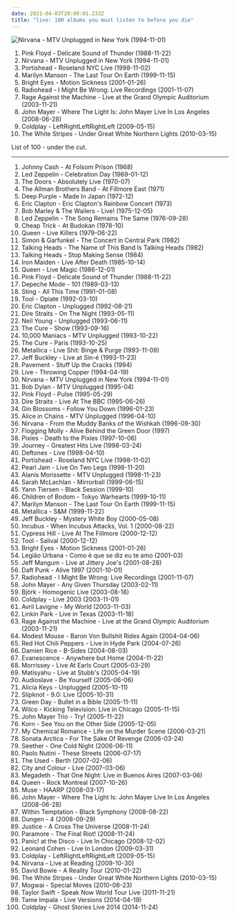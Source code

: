 ```yaml
---
date: 2021-04-03T20:09:01.233Z
title: "live: 100 albums you must listen to before you die"
---
```

![Nirvana - MTV Unplugged in New York (1994-11-01)](http://coverartarchive.org/release/b527f0f7-7735-3c77-add1-09a9e4a20abb/12060379405-500.jpg "Nirvana - MTV Unplugged in New York (1994-11-01)")
<ol class="albums">
<li data-cover="http://coverartarchive.org/release/c3b3c4e5-521d-4d25-801c-e4f2380aa8d1/7720432462-500.jpg" data-tags="progressive rock, pink floyd, live" role="button">Pink Floyd - Delicate Sound of Thunder (1988-11-22)</li>
<li data-cover="http://coverartarchive.org/release/b527f0f7-7735-3c77-add1-09a9e4a20abb/12060379405-500.jpg" data-tags="grunge" role="button">Nirvana - MTV Unplugged in New York (1994-11-01)</li>
<li data-cover="http://coverartarchive.org/release/b9d8f801-2d64-3f82-b238-a44bb333851a/7332788785-500.jpg" data-tags="trip-hop" role="button">Portishead - Roseland NYC Live (1998-11-02)</li>
<li data-cover="http://coverartarchive.org/release/647617b9-2792-34ed-8c1c-307dcc046fdf/24652265801-500.jpg" data-tags="industrial, live, industrial metal" role="button">Marilyn Manson - The Last Tour On Earth (1999-11-15)</li>
<li data-cover="http://coverartarchive.org/release/4443cc48-a9e7-47d6-b355-48fc85d8118a/21913904132-500.jpg" data-tags="live, singer-songwriter" role="button">Bright Eyes - Motion Sickness (2001-01-26)</li>
<li data-cover="https://via.placeholder.com/450" data-tags="live" role="button">Radiohead - I Might Be Wrong: Live Recordings (2001-11-07)</li>
<li data-cover="http://coverartarchive.org/release/42607845-fe6a-45cc-af48-95f39c4f9ccb/27933622102-500.jpg" data-tags="live, rock" role="button">Rage Against the Machine - Live at the Grand Olympic Auditorium (2003-11-21)</li>
<li data-cover="http://coverartarchive.org/release/72f14d5a-d2d6-4d01-a8bf-db0a3ba4770d/3718315144-500.jpg" data-tags="live" role="button">John Mayer - Where The Light Is: John Mayer Live In Los Angeles (2008-06-28)</li>
<li data-cover="http://coverartarchive.org/release/b6d56ec3-4bb6-3c07-babf-654276b0e30c/913607156-500.jpg" data-tags="live" role="button">Coldplay - LeftRightLeftRightLeft (2009-05-15)</li>
<li data-cover="http://coverartarchive.org/release/a68da0f4-1691-342b-82a2-81b9471717cb/14193640527-500.jpg" data-tags="live" role="button">The White Stripes - Under Great White Northern Lights (2010-03-15)</li>
</ol>
List of 100 - under the cut.
<!-- more -->

_________________

<ol class="albums">
<li data-cover="http://coverartarchive.org/release/45647913-b279-4118-8ff4-ae3420437c66/17873579445-500.jpg" data-tags="country" role="button">
Johnny Cash - At Folsom Prison (1968)
</li>
<li data-cover="http://coverartarchive.org/release/7ed76949-79b8-4e32-9401-e66b70fd115b/4078223044-500.jpg" data-tags="rock, hard rock, live" role="button">
Led Zeppelin - Celebration Day (1969-01-12)
</li>
<li data-cover="http://coverartarchive.org/release/6edd2418-f0f0-48c6-b4fe-7c889f96e467/11732845815-500.jpg" data-tags="rock, classic rock, live" role="button">
The Doors - Absolutely Live (1970-07)
</li>
<li data-cover="https://via.placeholder.com/450" data-tags="classic rock, southern rock, blues, live, rock, 70s" role="button">
The Allman Brothers Band - At Fillmore East (1971)
</li>
<li data-cover="http://coverartarchive.org/release/84a5afdd-38f3-3246-8b30-cc5547e74ea9/16111054263-500.jpg" data-tags="hard rock" role="button">
Deep Purple - Made In Japan (1972-12)
</li>
<li data-cover="https://via.placeholder.com/450" data-tags="classic rock, blues" role="button">
Eric Clapton - Eric Clapton's Rainbow Concert (1973)
</li>
<li data-cover="http://coverartarchive.org/release/0fa2416d-3813-4639-90d4-c308779b3802/5478169435-500.jpg" data-tags="reggae" role="button">
Bob Marley & The Wailers - Live! (1975-12-05)
</li>
<li data-cover="http://coverartarchive.org/release/d83c92b5-7022-3e12-870d-84ed59ad2da9/11749802149-500.jpg" data-tags="live, classic rock, hard rock" role="button">
Led Zeppelin - The Song Remains The Same (1976-09-28)
</li>
<li data-cover="http://coverartarchive.org/release/c40cb4ab-ce16-4816-9df3-b512db7f8516/10645292811-500.jpg" data-tags="classic rock, live, 70s, rock" role="button">
Cheap Trick - At Budokan (1978-10)
</li>
<li data-cover="https://img.discogs.com/vC_Ab8YbYPrUPisG3AaW6-e3BG4=/fit-in/534x531/filters:strip_icc():format(jpeg):mode_rgb():quality(90)/discogs-images/R-2236962-1431722480-6285.jpeg.jpg" data-tags="live, hard rock, classic rock" role="button">
Queen - Live Killers (1979-06-22)
</li>
<li data-cover="https://img.discogs.com/gePoYsDzzxogPjkJV5sr8PaDs2Q=/fit-in/600x587/filters:strip_icc():format(jpeg):mode_rgb():quality(90)/discogs-images/R-5078000-1383895502-4137.jpeg.jpg" data-tags="live, folk, classic rock" role="button">
Simon & Garfunkel - The Concert in Central Park (1982)
</li>
<li data-cover="https://via.placeholder.com/450" data-tags="new wave, live, 80s" role="button">
Talking Heads - The Name of This Band Is Talking Heads (1982)
</li>
<li data-cover="https://via.placeholder.com/450" data-tags="80s, new wave" role="button">
Talking Heads - Stop Making Sense (1984)
</li>
<li data-cover="http://coverartarchive.org/release/12aea57d-ab05-3bc2-8e05-e57230e1e2c9/13275371966-500.jpg" data-tags="heavy metal" role="button">
Iron Maiden - Live After Death (1985-10-14)
</li>
<li data-cover="http://coverartarchive.org/release/388e1d01-bbd7-402a-a3a8-bf26cede791a/3741179321-500.jpg" data-tags="rock, live" role="button">
Queen - Live Magic (1986-12-01)
</li>
<li data-cover="http://coverartarchive.org/release/c3b3c4e5-521d-4d25-801c-e4f2380aa8d1/7720432462-500.jpg" data-tags="progressive rock, pink floyd, live" role="button">
Pink Floyd - Delicate Sound of Thunder (1988-11-22)
</li>
<li data-cover="http://coverartarchive.org/release/4fbe2a82-3fac-4fc6-bf44-fbf5257cbc7e/11334358434-500.jpg" data-tags="live, 80s" role="button">
Depeche Mode - 101 (1989-03-13)
</li>
<li data-cover="http://coverartarchive.org/release/aa9ec36b-2dcd-4b73-8125-0a767498e5b8/16324598896-500.jpg" data-tags="pop, soft rock, live, sting" role="button">
Sting - All This Time (1991-01-08)
</li>
<li data-cover="https://via.placeholder.com/450" data-tags="progressive metal, alternative metal, progressive rock, 1992, rock" role="button">
Tool - Opiate (1992-03-10)
</li>
<li data-cover="http://coverartarchive.org/release/fa84b81a-6d02-4d89-a515-9a6ef6df11a3/6733543940-500.jpg" data-tags="blues, acoustic" role="button">
Eric Clapton - Unplugged (1992-08-21)
</li>
<li data-cover="http://coverartarchive.org/release/5a2c11bb-292f-4e4a-a82f-fd5932612cf3/6192871434-500.jpg" data-tags="live" role="button">
Dire Straits - On The Night (1993-05-11)
</li>
<li data-cover="http://coverartarchive.org/release/44c68dd1-0918-4483-808a-0b3f2d1b0f0c/28416204609-500.jpg" data-tags="acoustic, classic rock" role="button">
Neil Young - Unplugged (1993-06-11)
</li>
<li data-cover="https://img.discogs.com/lbgvX7bd4ShtlT_kfdk9Cb9rgrM=/fit-in/599x607/filters:strip_icc():format(jpeg):mode_rgb():quality(90)/discogs-images/R-1515400-1225385807.jpeg.jpg" data-tags="live, rock, post-punk" role="button">
The Cure - Show (1993-09-16)
</li>
<li data-cover="http://coverartarchive.org/release/e2d0b8ef-272a-46b9-8b99-3e6831318ad9/6329050674-500.jpg" data-tags="live, alternative, female vocalists" role="button">
10,000 Maniacs - MTV Unplugged (1993-10-22)
</li>
<li data-cover="http://coverartarchive.org/release/6ee2d738-64d9-4190-9b16-ef421d79a3bc/7653622656-500.jpg" data-tags="live, alternative" role="button">
The Cure - Paris (1993-10-25)
</li>
<li data-cover="http://coverartarchive.org/release/7c94535f-a010-332f-bfe7-bafe559a5aa8/15723258334-500.jpg" data-tags="thrash metal, live" role="button">
Metallica - Live Shit: Binge & Purge (1993-11-09)
</li>
<li data-cover="http://coverartarchive.org/release/7bb19235-b385-4a98-8390-f4204fd43521/20376603471-500.jpg" data-tags="live" role="button">
Jeff Buckley - Live at Sin-é (1993-11-23)
</li>
<li data-cover="http://coverartarchive.org/release/77497f39-a9b2-4044-9ade-ff3bb959e52f/11171713706-500.jpg" data-tags="alternative, postrock, live" role="button">
Pavement - Stuff Up the Cracks (1994)
</li>
<li data-cover="https://img.discogs.com/WGh9trETCLjEuX08PvTxG4HE-fY=/fit-in/600x607/filters:strip_icc():format(jpeg):mode_rgb():quality(90)/discogs-images/R-514033-1585681152-9468.jpeg.jpg" data-tags="rock" role="button">
Live - Throwing Copper (1994-04-19)
</li>
<li data-cover="http://coverartarchive.org/release/b527f0f7-7735-3c77-add1-09a9e4a20abb/12060379405-500.jpg" data-tags="grunge" role="button">
Nirvana - MTV Unplugged in New York (1994-11-01)
</li>
<li data-cover="https://img.discogs.com/kq6a2HzPvqw7g-kqYXZWdRIovD4=/fit-in/600x601/filters:strip_icc():format(jpeg):mode_rgb():quality(90)/discogs-images/R-3883176-1608795479-7067.jpeg.jpg" data-tags="rock, folk, 90s, live, acoustic, folk rock, bob dylan" role="button">
Bob Dylan - MTV Unplugged (1995-04)
</li>
<li data-cover="http://coverartarchive.org/release/dc9ed97b-4551-4a5b-8ab5-5776b5d75600/26944550465-500.jpg" data-tags="progressive rock" role="button">
Pink Floyd - Pulse (1995-05-29)
</li>
<li data-cover="https://via.placeholder.com/450" data-tags="live" role="button">
Dire Straits - Live At The BBC (1995-06-26)
</li>
<li data-cover="https://img.discogs.com/xOvnQ6hQZ0MYgUkFV7WGD5Z94bg=/fit-in/200x199/filters:strip_icc():format(jpeg):mode_rgb():quality(90)/discogs-images/R-3652210-1338961582-8057.jpeg.jpg" data-tags="rock" role="button">
Gin Blossoms - Follow You Down (1996-01-23)
</li>
<li data-cover="http://coverartarchive.org/release/0e3ef21b-12b7-4fa2-b430-f3579391e41e/1623290216-500.jpg" data-tags="grunge, acoustic" role="button">
Alice in Chains - MTV Unplugged (1996-04-10)
</li>
<li data-cover="https://via.placeholder.com/450" data-tags="grunge" role="button">
Nirvana - From the Muddy Banks of the Wishkah (1996-09-30)
</li>
<li data-cover="http://coverartarchive.org/release/70c85789-974e-4a92-8b9d-96aef51e7ddd/1174906134-500.jpg" data-tags="irish, live, irish folk punk" role="button">
Flogging Molly - Alive Behind the Green Door (1997)
</li>
<li data-cover="http://coverartarchive.org/release/51413ed2-fae9-47f2-9759-b0b98434836c/1156807663-500.jpg" data-tags="alternative rock" role="button">
Pixies - Death to the Pixies (1997-10-06)
</li>
<li data-cover="https://img.discogs.com/1KBscSCCmWMQkoG8BhlL99Y4hXo=/fit-in/600x600/filters:strip_icc():format(jpeg):mode_rgb():quality(90)/discogs-images/R-8564031-1464120058-6180.jpeg.jpg" data-tags="classic rock, live, slgdmtopalbums, wheel in the sky live, after the fall live, stone in love live" role="button">
Journey - Greatest Hits Live (1998-03-24)
</li>
<li data-cover="http://coverartarchive.org/release/24a00f09-7f28-4445-91bc-86e5994b51e1/4283257280-500.jpg" data-tags="alternative metal, live" role="button">
Deftones - Live (1998-04-10)
</li>
<li data-cover="http://coverartarchive.org/release/b9d8f801-2d64-3f82-b238-a44bb333851a/7332788785-500.jpg" data-tags="trip-hop" role="button">
Portishead - Roseland NYC Live (1998-11-02)
</li>
<li data-cover="https://via.placeholder.com/450" data-tags="grunge, rock, live" role="button">
Pearl Jam - Live On Two Legs (1998-11-20)
</li>
<li data-cover="http://coverartarchive.org/release/e68bc44b-f410-35cc-bf84-c0abbbcc08b8/11497364966-500.jpg" data-tags="acoustic, unplugged, live" role="button">
Alanis Morissette - MTV Unplugged (1998-11-23)
</li>
<li data-cover="http://coverartarchive.org/release/a5229267-6d95-4491-9274-2f887c9acaa0/979270452-500.jpg" data-tags="live" role="button">
Sarah McLachlan - Mirrorball (1999-06-15)
</li>
<li data-cover="http://coverartarchive.org/release/e69bca05-e478-43b6-8072-760c2cf37d8b/1140237382-500.jpg" data-tags="live" role="button">
Yann Tiersen - Black Session (1999-10)
</li>
<li data-cover="http://coverartarchive.org/release/9c294f7c-920b-39a6-96ef-19d7336e5a34/1316730229-500.jpg" data-tags="melodic death metal, live" role="button">
Children of Bodom - Tokyo Warhearts (1999-10-11)
</li>
<li data-cover="http://coverartarchive.org/release/647617b9-2792-34ed-8c1c-307dcc046fdf/24652265801-500.jpg" data-tags="industrial, live, industrial metal" role="button">
Marilyn Manson - The Last Tour On Earth (1999-11-15)
</li>
<li data-cover="http://coverartarchive.org/release/4943881b-cf46-3bb5-a9ad-26d19ab72f21/11162986699-500.jpg" data-tags="symphonic metal, metal, thrash metal" role="button">
Metallica - S&M (1999-11-22)
</li>
<li data-cover="https://via.placeholder.com/450" data-tags="live" role="button">
Jeff Buckley - Mystery White Boy (2000-05-08)
</li>
<li data-cover="http://coverartarchive.org/release/ec9fb22c-04f8-4a8d-abc9-93ef814606f3/5236613445-500.jpg" data-tags="alternative, alternative rock, 90s, live, sessions, need it" role="button">
Incubus - When Incubus Attacks, Vol. 1 (2000-08-22)
</li>
<li data-cover="http://coverartarchive.org/release/d10320a4-2469-4ae5-9157-a7f2c950cf5d/5052431361-500.jpg" data-tags="hip hop, live, alternative hip-hop" role="button">
Cypress Hill - Live At The Fillmore (2000-12-12)
</li>
<li data-cover="http://coverartarchive.org/release/a252cb14-9f22-4464-bc93-75d8a71c11af/17150769741-500.jpg" data-tags="progressive metal" role="button">
Tool - Salival (2000-12-12)
</li>
<li data-cover="http://coverartarchive.org/release/4443cc48-a9e7-47d6-b355-48fc85d8118a/21913904132-500.jpg" data-tags="live, singer-songwriter" role="button">
Bright Eyes - Motion Sickness (2001-01-26)
</li>
<li data-cover="http://coverartarchive.org/release/f477086a-4bda-4855-8360-06752f1159f8/12525987749-500.jpg" data-tags="epic, 90s, brasil, live, brazilian rock, legiao urbana" role="button">
Legião Urbana - Como é que se diz eu te amo (2001-03)
</li>
<li data-cover="https://via.placeholder.com/450" data-tags="indie, acoustic, live" role="button">
Jeff Mangum - Live at Jittery Joe's (2001-08-28)
</li>
<li data-cover="http://coverartarchive.org/release/cc85b1de-cf7e-3241-9022-fea31857beab/16360798338-500.jpg" data-tags="electronic, electronica, french, electro, house, live, daft punk" role="button">
Daft Punk - Alive 1997 (2001-10-01)
</li>
<li data-cover="https://via.placeholder.com/450" data-tags="live" role="button">
Radiohead - I Might Be Wrong: Live Recordings (2001-11-07)
</li>
<li data-cover="http://coverartarchive.org/release/2c4ec6a6-6e09-43b8-9ee2-26e190e1df92/7594164957-500.jpg" data-tags="soft rock, acoustic, live, john mayer" role="button">
John Mayer - Any Given Thursday (2003-02-11)
</li>
<li data-cover="https://img.discogs.com/wsth58Vm-20-xd2QGRkYbUsXRfc=/fit-in/600x533/filters:strip_icc():format(jpeg):mode_rgb():quality(90)/discogs-images/R-6369706-1418122645-1265.jpeg.jpg" data-tags="electronic, alternative, female vocalists, bjork" role="button">
Björk - Homogenic Live (2003-08-18)
</li>
<li data-cover="http://coverartarchive.org/release/6b3e5f94-ba19-32a5-a7c0-8787356a46f0/5960364405-500.jpg" data-tags="live" role="button">
Coldplay - Live 2003 (2003-11-01)
</li>
<li data-cover="https://via.placeholder.com/450" data-tags="rock, live" role="button">
Avril Lavigne - My World (2003-11-03)
</li>
<li data-cover="http://coverartarchive.org/release/0edb5cf7-aaff-4376-8a6b-373a0f08ce39/15089945297-500.jpg" data-tags="nu metal" role="button">
Linkin Park - Live in Texas (2003-11-18)
</li>
<li data-cover="http://coverartarchive.org/release/42607845-fe6a-45cc-af48-95f39c4f9ccb/27933622102-500.jpg" data-tags="live, rock" role="button">
Rage Against the Machine - Live at the Grand Olympic Auditorium (2003-11-21)
</li>
<li data-cover="http://coverartarchive.org/release/d1da7b66-a0ba-4f38-810b-079948379a51/13638314071-500.jpg" data-tags="live" role="button">
Modest Mouse - Baron Von Bullshit Rides Again (2004-04-06)
</li>
<li data-cover="http://coverartarchive.org/release/7c7f2328-df86-4d6b-a2ec-a96eeb28dfd3/5718688483-500.jpg" data-tags="rock, live" role="button">
Red Hot Chili Peppers - Live in Hyde Park (2004-07-26)
</li>
<li data-cover="http://coverartarchive.org/release/79f75593-94ca-4b24-bfdb-91c0b9395b39/13538432061-500.jpg" data-tags="damien rice, 2004, acoustic, live" role="button">
Damien Rice - B-Sides (2004-08-03)
</li>
<li data-cover="http://coverartarchive.org/release/415d1dea-4107-49e0-8fbe-cba8cf607d86/9469978707-500.jpg" data-tags="rock, evanescence, live" role="button">
Evanescence - Anywhere but Home (2004-11-22)
</li>
<li data-cover="https://img.discogs.com/cfc9e7fd50d7c9c08931869b95f6849a01d0635d/images/spacer.gif" data-tags="live" role="button">
Morrissey - Live At Earls Court (2005-03-29)
</li>
<li data-cover="http://coverartarchive.org/release/87f822d6-602c-3e33-9e62-024eacfcf60c/28709837363-500.jpg" data-tags="reggae, matisyahu" role="button">
Matisyahu - Live at Stubb's (2005-04-19)
</li>
<li data-cover="https://via.placeholder.com/450" data-tags="rock, acoustic" role="button">
Audioslave - Be Yourself (2005-06-06)
</li>
<li data-cover="http://coverartarchive.org/release/905f63c8-fac6-4b82-ad99-e3163cffcfda/1577661110-500.jpg" data-tags="unplugged, soul, rnb" role="button">
Alicia Keys - Unplugged (2005-10-11)
</li>
<li data-cover="http://coverartarchive.org/release/c3bd3e15-556b-329c-8838-4444c9367aa9/8401417015-500.jpg" data-tags="nu metal" role="button">
Slipknot - 9.0: Live (2005-10-31)
</li>
<li data-cover="https://img.discogs.com/yKgieSTKusIBpjtEwfMVZ4ALIx8=/fit-in/540x474/filters:strip_icc():format(jpeg):mode_rgb():quality(90)/discogs-images/R-3624187-1337812211-1856.jpeg.jpg" data-tags="punk rock, live" role="button">
Green Day - Bullet in a Bible (2005-11-11)
</li>
<li data-cover="https://img.discogs.com/gQbSyOJ5pxQiPDxD2qSl7HxIj7k=/fit-in/600x527/filters:strip_icc():format(jpeg):mode_rgb():quality(90)/discogs-images/R-677050-1584810876-7476.jpeg.jpg" data-tags="2005, live, at this concert" role="button">
Wilco - Kicking Television: Live in Chicago (2005-11-15)
</li>
<li data-cover="http://coverartarchive.org/release/e684e1ec-c086-480b-adc0-28d5e558d7c8/3718356374-500.jpg" data-tags="rock, blues, blues rock, live" role="button">
John Mayer Trio - Try! (2005-11-22)
</li>
<li data-cover="http://coverartarchive.org/release/6dcf1672-f710-4dc8-ae60-46ca885cdb37/11881240850-500.jpg" data-tags="nu metal, alternative metal" role="button">
Korn - See You on the Other Side (2005-12-05)
</li>
<li data-cover="http://coverartarchive.org/release/8beeaf1d-dc8f-4a93-8f7e-2eb8e15bb671/27919718997-500.jpg" data-tags="live" role="button">
My Chemical Romance - Life on the Murder Scene (2006-03-21)
</li>
<li data-cover="http://coverartarchive.org/release/05a01238-7c55-3350-b66d-f69f839f6cae/4742571296-500.jpg" data-tags="power metal" role="button">
Sonata Arctica - For The Sake Of Revenge (2006-03-24)
</li>
<li data-cover="http://coverartarchive.org/release/b1f237d6-edf1-46f8-971c-a7280b53bdc6/1068689504-500.jpg" data-tags="acoustic" role="button">
Seether - One Cold Night (2006-06-11)
</li>
<li data-cover="http://coverartarchive.org/release/0f6aee88-6d56-34d2-a628-eead929a45e3/6358999364-500.jpg" data-tags="pop, singer-songwriter, indie" role="button">
Paolo Nutini - These Streets (2006-07-17)
</li>
<li data-cover="https://via.placeholder.com/450" data-tags="live" role="button">
The Used - Berth (2007-02-06)
</li>
<li data-cover="http://coverartarchive.org/release/a8032396-e76c-3a57-9d1c-4e92e5e0125c/3375659069-500.jpg" data-tags="live" role="button">
City and Colour - Live (2007-03-06)
</li>
<li data-cover="http://coverartarchive.org/release/cf8cd704-686f-417b-be9d-a049d233f259/4731911358-500.jpg" data-tags="thrash metal, heavy metal" role="button">
Megadeth - That One Night: Live in Buenos Aires (2007-03-06)
</li>
<li data-cover="http://coverartarchive.org/release/183922a5-a5fc-4b7e-b909-82231d3bd9e5/7751021680-500.jpg" data-tags="rock, live" role="button">
Queen - Rock Montreal (2007-10-26)
</li>
<li data-cover="https://via.placeholder.com/450" data-tags="live, alternative rock" role="button">
Muse - HAARP (2008-03-17)
</li>
<li data-cover="http://coverartarchive.org/release/72f14d5a-d2d6-4d01-a8bf-db0a3ba4770d/3718315144-500.jpg" data-tags="live" role="button">
John Mayer - Where The Light Is: John Mayer Live In Los Angeles (2008-06-28)
</li>
<li data-cover="https://img.discogs.com/P5qhwKGVpnKQVtKgJZKzxHzBIUE=/fit-in/600x598/filters:strip_icc():format(jpeg):mode_rgb():quality(90)/discogs-images/R-7753234-1448067141-3556.jpeg.jpg" data-tags="symphonic metal" role="button">
Within Temptation - Black Symphony (2008-08-22)
</li>
<li data-cover="https://via.placeholder.com/450" data-tags="jazz, pop, rock, folk, experimental, live, record, subliminal sounds, kemado records, sfo borders, under the radar best of 2008" role="button">
Dungen - 4 (2008-09-29)
</li>
<li data-cover="http://coverartarchive.org/release/15e3739f-e713-4a5f-884a-d95596c3fa1f/18417383878-500.jpg" data-tags="electronic, dance" role="button">
Justice - A Cross The Universe (2008-11-24)
</li>
<li data-cover="http://coverartarchive.org/release/88a11272-b498-4c1f-8a29-61f76c676fdb/3018330013-500.jpg" data-tags="paramore" role="button">
Paramore - The Final Riot! (2008-11-24)
</li>
<li data-cover="http://coverartarchive.org/release/044a26ca-91ad-4db2-96b1-17356bcb2b0d/10805655860-500.jpg" data-tags="live, chicago, panic at the disco, pretty odd" role="button">
Panic! at the Disco - Live In Chicago (2008-12-02)
</li>
<li data-cover="https://img.discogs.com/o5eIF_XWck-EOp-wg3cWgfzsspg=/fit-in/600x811/filters:strip_icc():format(jpeg):mode_rgb():quality(90)/discogs-images/R-6710527-1425825329-4760.jpeg.jpg" data-tags="live, folk, leonard cohen" role="button">
Leonard Cohen - Live In London (2009-03-31)
</li>
<li data-cover="http://coverartarchive.org/release/b6d56ec3-4bb6-3c07-babf-654276b0e30c/913607156-500.jpg" data-tags="live" role="button">
Coldplay - LeftRightLeftRightLeft (2009-05-15)
</li>
<li data-cover="https://img.discogs.com/eUFZ_vYXW6oNQv7NSZanGGd1PoE=/fit-in/403x376/filters:strip_icc():format(jpeg):mode_rgb():quality(90)/discogs-images/R-6172993-1412884196-7226.jpeg.jpg" data-tags="grunge, live" role="button">
Nirvana - Live at Reading (2009-10-30)
</li>
<li data-cover="http://coverartarchive.org/release/addacb4d-bb2e-4f66-9246-fd15bfdc3576/15497181552-500.jpg" data-tags="live" role="button">
David Bowie - A Reality Tour (2010-01-22)
</li>
<li data-cover="http://coverartarchive.org/release/a68da0f4-1691-342b-82a2-81b9471717cb/14193640527-500.jpg" data-tags="live" role="button">
The White Stripes - Under Great White Northern Lights (2010-03-15)
</li>
<li data-cover="http://coverartarchive.org/release/79a7bffc-fc7c-4df9-8b7f-03f7f4fcd3a3/10028163862-500.jpg" data-tags="post-rock" role="button">
Mogwai - Special Moves (2010-08-23)
</li>
<li data-cover="http://coverartarchive.org/release/e18da5a2-45a5-42b8-9c99-3d35231997d5/10239584019-500.jpg" data-tags="country, live" role="button">
Taylor Swift - Speak Now World Tour Live (2011-11-21)
</li>
<li data-cover="https://img.discogs.com/t1S3nLmvqlFXxCMIgtgWinpbKAI=/fit-in/600x600/filters:strip_icc():format(jpeg):mode_rgb():quality(90)/discogs-images/R-13580393-1556892213-5749.png.jpg" data-tags="neo-psychedelia" role="button">
Tame Impala - Live Versions (2014-04-19)
</li>
<li data-cover="http://coverartarchive.org/release/8a3c0a98-3847-4ed3-bbe4-6d1bd68fae34/9028499204-500.jpg" data-tags="live" role="button">
Coldplay - Ghost Stories Live 2014 (2014-11-24)
</li>
</ol>